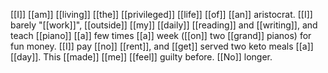 [[I]] [[am]] [[living]] [[the]] [[privileged]] [[life]] [[of]] [[an]] aristocrat. [[I]] barely "[[work]]", [[outside]] [[my]] [[daily]] [[reading]] and [[writing]], and teach [[piano]] [[a]] few times [[a]] week ([[on]] two [[grand]] pianos) for fun money. [[I]] pay [[no]] [[rent]], and [[get]] served two keto meals [[a]] [[day]]. This [[made]] [[me]] [[feel]] guilty before. [[No]] longer.